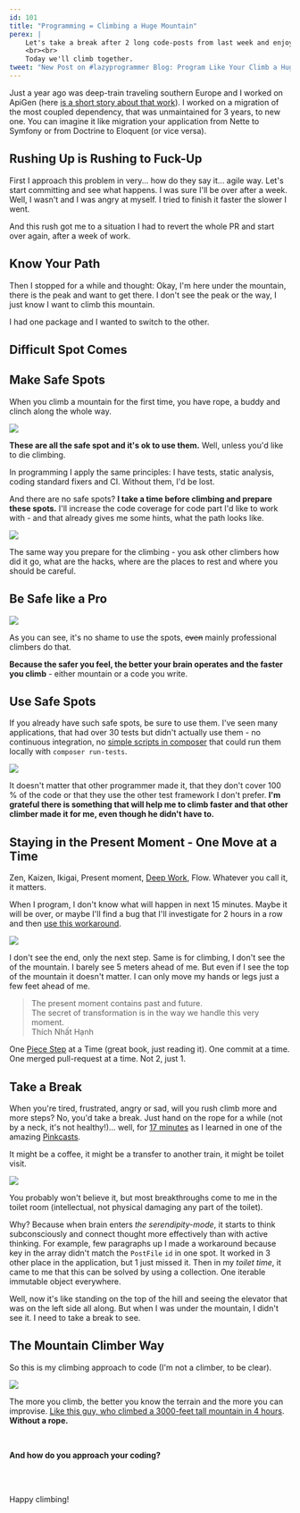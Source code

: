 ```yaml
---
id: 101
title: "Programming = Climbing a Huge Mountain"
perex: |
    Let's take a break after 2 long code-posts from last week and enjoy bit of philosophy. I apply *the mountain climber* in programming for last 2 years and it really helps me to overcome difficult spots.
    <br><br>
    Today we'll climb together.
tweet: "New Post on #lazyprogrammer Blog: Program Like Your Climb a Huge Mountain"
---
```


Just a year ago was deep-train traveling southern Europe and I worked on ApiGen (here [is a short story about that work](/blog/2017/09/04/how-apigen-survived-its-own-death/)). I worked on a migration of the most coupled dependency, that was unmaintained for 3 years, to new one. You can imagine it like migration your application from Nette to Symfony or from Doctrine to Eloquent (or vice versa).

## Rushing Up is Rushing to Fuck-Up

First I approach this problem in very... how do they say it... agile way. Let's start committing and see what happens. I was sure I'll be over after a week. Well, I wasn't and I was angry at myself. I tried to finish it faster the slower I went.

And this rush got me to a situation I had to revert the whole PR and start over again, after a week of work.

## Know Your Path

Then I stopped for a while and thought: Okay, I'm here under the mountain, there is the peak and want to get there. I don't see the peak or the way, I just know I want to climb this mountain.

I had one package and I wanted to switch to the other.

## Difficult Spot Comes


## Make Safe Spots

When you climb a mountain for the first time, you have rope, a buddy and clinch along the whole way.

<img src="http://horolezeckametodika.cz/wp-content/uploads/IMG_0568.jpg" class="img-thumbnail">

**These are all the safe spot and it's ok to use them.** Well, unless you'd like to die climbing.

In programming I apply the same principles: I have tests, static analysis, coding standard fixers and CI. Without them, I'd be lost.

And there are no safe spots? **I take a time before climbing and prepare these spots.** I'll increase the code coverage for code part I'd like to work with - and that already gives me some hints, what the path looks like.

<img src="http://nicobrasfort.starnux.net/wp-content/uploads/2010/12/Directe-du-Baou-Rouge.jpg" class="img-thumbnail">

The same way you prepare for the climbing - you ask other climbers how did it go, what are the hacks, where are the places to rest and where you should be careful.

## Be Safe like a Pro

<img src="https://avatars.mds.yandex.net/get-pdb/881477/70783a22-0239-45bc-b5cc-262053da7919/s1200"  class="img-thumbnail">

As you can see, it's no shame to use the spots, <strike>even</strike> mainly professional climbers do that.

**Because the safer you feel, the better your brain operates and the faster you climb** - either mountain or a code you write.

## Use Safe Spots

If you already have such safe spots, be sure to use them. I've seen many applications, that had over 30 tests but didn't actually use them - no continuous integration, no [simple scripts in composer](https://blog.martinhujer.cz/have-you-tried-composer-scripts/) that could run them locally with `composer run-tests`.

<img src="http://www.hopsuk.cz/upload/foto/rohova/druhy_bh_paraglajding.jpg" class="img-thumbnail">

It doesn't matter that other programmer made it, that they don't cover 100 % of the code or that they use the other test framework I don't prefer. **I'm grateful there is something that will help me to climb faster and that other climber made it for me, even though he didn't have to.**

## Staying in the Present Moment - One Move at a Time

Zen, Kaizen, Ikigai, Present moment, <a href="/blog/2017/09/25/3-non-it-books-that-help-you-to-become-better-programmer/#deep-work-by-cal-newport">Deep Work</a>, Flow. Whatever you call it, it matters.

When I program, I don't know what will happen in next 15 minutes. Maybe it will be over, or maybe I'll find a bug that I'll investigate for 2 hours in a row and then [use this workaround](https://github.com/TomasVotruba/tomasvotruba.cz/commit/a890d5100e2226d4958504a50efa282fd1b2c4a1).

<img src="http://www.active-road.com/493-header/big-path-creeks-verdon-gorges.jpg" class="img-thumbnail">

I don't see the end, only the next step. Same is for climbing, I don't see the of the mountain. I barely see 5 meters ahead of me. But even if I see the top of the mountain it doesn't matter. I can only move my hands or legs just a few feet ahead of me.

<blockquote class="blockquote">
    The present moment contains past and future.
    <br>
    The secret of transformation is in the way we handle this very moment.
    <footer class="blockquote-footer">Thích Nhất Hạnh</footer>
</blockquote>

One [Piece Step](https://www.amazon.com/Peace-Every-Step-Mindfulness-Everyday/dp/0553351397) at a Time  (great book, just reading it). One commit at a time. One merged pull-request at a time. Not 2, just 1.

## Take a Break

When you're tired, frustrated, angry or sad, will you rush climb more and more steps? No, you'd take a break. Just hand on the rope for a while (not by a neck, it's not healthy!)... well, for [17 minutes](https://lifehacker.com/52-minute-work-17-minute-break-is-the-ideal-productivi-1616541102) as I learned in one of the amazing [Pinkcasts](https://www.danpink.com/pinkcast/).

It might be a coffee, it might be a transfer to another train, it might be toilet visit.

<img src="https://ss.beddinginn.com/images/product/11/11596/11596896_1.jpg" class="img-thumbnail">

You probably won't believe it, but most breakthroughs come to me in the toilet room (intellectual, not physical damaging any part of the toilet).

Why? Because when brain enters *the serendipity-mode*, it starts to think subconsciously and connect thought more effectively than with active thinking. For example, few paragraphs up I made a workaround because key in the array didn't match the `PostFile` `id` in one spot. It worked in 3 other place in the application, but 1 just missed it. Then in my *toilet time*, it came to me that this can be solved by using a collection. One iterable immutable object everywhere.

Well, now it's like standing on the top of the hill and seeing the elevator that was on the left side all along. But when I was under the mountain, I didn't see it. I need to take a break to see.
## The Mountain Climber Way

So this is my climbing approach to code (I'm not a climber, to be clear).

<img src="https://www.nationalgeographic.com/content/dam/adventure/photos/2017/stories/alex-honnold/alex-honnold-summit/alex-honnold-freerider-climb.adapt.1190.1.jpg" class="img-thumbnail">

The more you climb, the better you know the terrain and the more you can improvise. [Like this guy, who climbed a 3000-feet tall mountain in 4 hours](https://www.nationalgeographic.com/adventure/features/athletes/alex-honnold/most-dangerous-free-solo-climb-yosemite-national-park-el-capitan/). **Without a rope.**

<br>

**And how do you approach your coding?**

<br><br>

Happy climbing!

